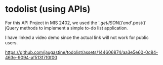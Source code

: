 # todolist (using APIs)

For this API Project in MIS 2402, we used the '$.getJSON()' and '$.post()' jQuery methods to implement a simple to-do list application.

I have linked a video demo since the actual link will not work for public users.

https://github.com/jaugastine/todolist/assets/144606874/aa3e5e60-0c84-463e-9094-af513f7f0f00

